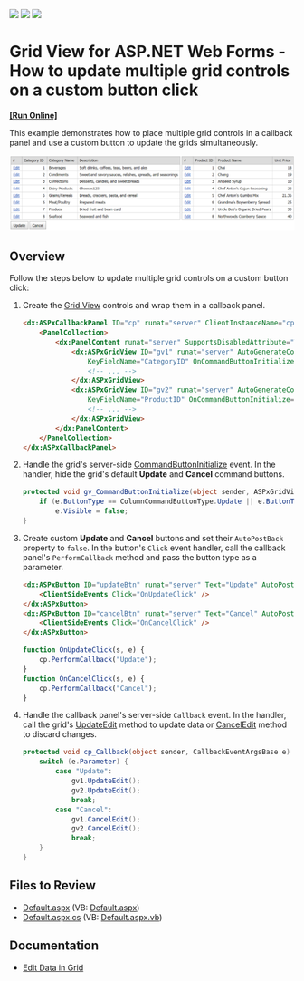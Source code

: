 <!-- default badges list -->
![](https://img.shields.io/endpoint?url=https://codecentral.devexpress.com/api/v1/VersionRange/128543303/13.2.5%2B)
[![](https://img.shields.io/badge/Open_in_DevExpress_Support_Center-FF7200?style=flat-square&logo=DevExpress&logoColor=white)](https://supportcenter.devexpress.com/ticket/details/E4992)
[![](https://img.shields.io/badge/📖_How_to_use_DevExpress_Examples-e9f6fc?style=flat-square)](https://docs.devexpress.com/GeneralInformation/403183)
<!-- default badges end -->
# Grid View for ASP.NET Web Forms - How to update multiple grid controls on a custom button click
<!-- run online -->
**[[Run Online]](https://codecentral.devexpress.com/e4992/)**
<!-- run online end -->

This example demonstrates how to place multiple grid controls in a callback panel and use a custom button to update the grids simultaneously.

![Update Multiple Grids](updateMultipleGrids.png)

## Overview

Follow the steps below to update multiple grid controls on a custom button click:

1. Create the [Grid View](https://docs.devexpress.com/AspNet/DevExpress.Web.ASPxGridView) controls and wrap them in a callback panel.

    ```aspx
    <dx:ASPxCallbackPanel ID="cp" runat="server" ClientInstanceName="cp" OnCallback="cp_Callback">
        <PanelCollection>
            <dx:PanelContent runat="server" SupportsDisabledAttribute="True">
                <dx:ASPxGridView ID="gv1" runat="server" AutoGenerateColumns="False" DataSourceID="ads1"
                    KeyFieldName="CategoryID" OnCommandButtonInitialize="gv_CommandButtonInitialize">
                    <!-- ... -->
                </dx:ASPxGridView>
                <dx:ASPxGridView ID="gv2" runat="server" AutoGenerateColumns="False" DataSourceID="ads2"
                    KeyFieldName="ProductID" OnCommandButtonInitialize="gv_CommandButtonInitialize">
                    <!-- ... -->
                </dx:ASPxGridView>
            </dx:PanelContent>
        </PanelCollection>
    </dx:ASPxCallbackPanel>
    ```

2. Handle the grid's server-side [CommandButtonInitialize](https://docs.devexpress.com/AspNet/DevExpress.Web.ASPxGridView.CommandButtonInitialize) event. In the handler, hide the grid's default **Update** and **Cancel** command buttons.

    ```csharp
    protected void gv_CommandButtonInitialize(object sender, ASPxGridViewCommandButtonEventArgs e) {
        if (e.ButtonType == ColumnCommandButtonType.Update || e.ButtonType == ColumnCommandButtonType.Cancel)
            e.Visible = false;
    }
    ```

3. Create custom **Update** and **Cancel** buttons and set their `AutoPostBack` property to `false`. In the button's `Click` event handler, call the callback panel's `PerformCallback` method and pass the button type as a parameter.

    ```aspx
    <dx:ASPxButton ID="updateBtn" runat="server" Text="Update" AutoPostBack="false">
        <ClientSideEvents Click="OnUpdateClick" />
    </dx:ASPxButton>
    <dx:ASPxButton ID="cancelBtn" runat="server" Text="Cancel" AutoPostBack="false">
        <ClientSideEvents Click="OnCancelClick" />
    </dx:ASPxButton>
    ```

    ```js
    function OnUpdateClick(s, e) {
        cp.PerformCallback("Update");
    }
    function OnCancelClick(s, e) {
        cp.PerformCallback("Cancel");
    }
    ```

4. Handle the callback panel's server-side `Callback` event. In the handler, call the grid's [UpdateEdit](https://docs.devexpress.com/AspNet/DevExpress.Web.ASPxGridView.UpdateEdit) method to update data or [CancelEdit](https://docs.devexpress.com/AspNet/DevExpress.Web.ASPxGridView.CancelEdit) method to discard changes.

    ```csharp
    protected void cp_Callback(object sender, CallbackEventArgsBase e) {
        switch (e.Parameter) {
            case "Update":
                gv1.UpdateEdit();
                gv2.UpdateEdit();
                break;
            case "Cancel":
                gv1.CancelEdit();
                gv2.CancelEdit();
                break;
        }
    }
    ```

## Files to Review

* [Default.aspx](./CS/WebSite/Default.aspx) (VB: [Default.aspx](./VB/WebSite/Default.aspx))
* [Default.aspx.cs](./CS/WebSite/Default.aspx.cs) (VB: [Default.aspx.vb](./VB/WebSite/Default.aspx.vb))

## Documentation

* [Edit Data in Grid](https://docs.devexpress.com/AspNet/3712/components/grid-view/concepts/edit-data)
